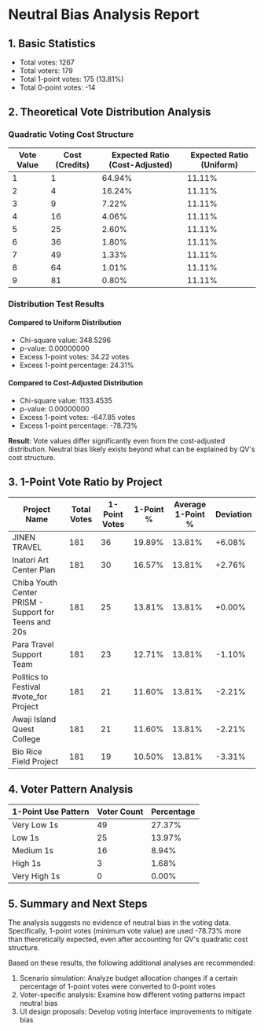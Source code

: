 # Neutral Bias Analysis Report

## 1. Basic Statistics

- Total votes: 1267
- Total voters: 179
- Total 1-point votes: 175 (13.81%)
- Total 0-point votes: -14

## 2. Theoretical Vote Distribution Analysis

### Quadratic Voting Cost Structure

| Vote Value | Cost (Credits) | Expected Ratio (Cost-Adjusted) | Expected Ratio (Uniform) |
|------------|----------------|--------------------------------|-------------------------|
| 1 | 1 | 64.94% | 11.11% |
| 2 | 4 | 16.24% | 11.11% |
| 3 | 9 | 7.22% | 11.11% |
| 4 | 16 | 4.06% | 11.11% |
| 5 | 25 | 2.60% | 11.11% |
| 6 | 36 | 1.80% | 11.11% |
| 7 | 49 | 1.33% | 11.11% |
| 8 | 64 | 1.01% | 11.11% |
| 9 | 81 | 0.80% | 11.11% |

### Distribution Test Results

#### Compared to Uniform Distribution
- Chi-square value: 348.5296
- p-value: 0.00000000
- Excess 1-point votes: 34.22 votes
- Excess 1-point percentage: 24.31%

#### Compared to Cost-Adjusted Distribution
- Chi-square value: 1133.4535
- p-value: 0.00000000
- Excess 1-point votes: -647.85 votes
- Excess 1-point percentage: -78.73%

**Result**: Vote values differ significantly even from the cost-adjusted distribution. Neutral bias likely exists beyond what can be explained by QV's cost structure.

## 3. 1-Point Vote Ratio by Project

| Project Name | Total Votes | 1-Point Votes | 1-Point % | Average 1-Point % | Deviation |
|--------------|---------|-------|---------|----------|----------|
| JINEN TRAVEL | 181 | 36 | 19.89% | 13.81% | +6.08% |
| Inatori Art Center Plan | 181 | 30 | 16.57% | 13.81% | +2.76% |
| Chiba Youth Center PRISM - Support for Teens and 20s | 181 | 25 | 13.81% | 13.81% | +0.00% |
| Para Travel Support Team | 181 | 23 | 12.71% | 13.81% | -1.10% |
| Politics to Festival #vote_for Project | 181 | 21 | 11.60% | 13.81% | -2.21% |
| Awaji Island Quest College | 181 | 21 | 11.60% | 13.81% | -2.21% |
| Bio Rice Field Project | 181 | 19 | 10.50% | 13.81% | -3.31% |

## 4. Voter Pattern Analysis

| 1-Point Use Pattern | Voter Count | Percentage |
|---------------|---------|------|
| Very Low 1s | 49 | 27.37% |
| Low 1s | 25 | 13.97% |
| Medium 1s | 16 | 8.94% |
| High 1s | 3 | 1.68% |
| Very High 1s | 0 | 0.00% |

## 5. Summary and Next Steps

The analysis suggests no evidence of neutral bias in the voting data. Specifically, 1-point votes (minimum vote value) are used -78.73% more than theoretically expected, even after accounting for QV's quadratic cost structure.

Based on these results, the following additional analyses are recommended:

1. Scenario simulation: Analyze budget allocation changes if a certain percentage of 1-point votes were converted to 0-point votes
2. Voter-specific analysis: Examine how different voting patterns impact neutral bias
3. UI design proposals: Develop voting interface improvements to mitigate bias
